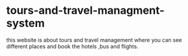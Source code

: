 # tours-and-travel-managment-system

this website is about tours and travel management where you can see different places and book the hotels ,bus and flights.
